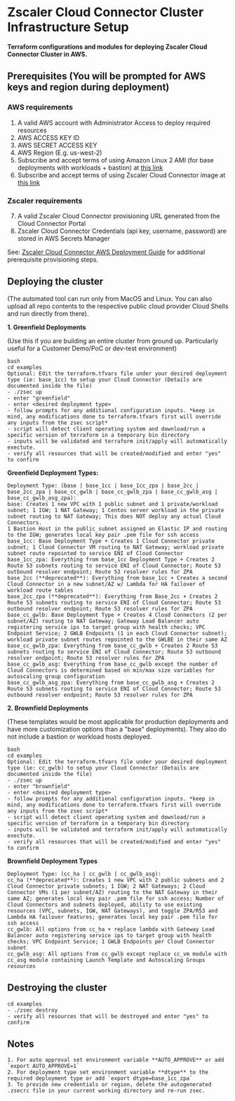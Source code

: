 # Zscaler Cloud Connector Cluster Infrastructure Setup

**Terraform configurations and modules for deploying Zscaler Cloud Connector Cluster in AWS.**

## Prerequisites (You will be prompted for AWS keys and region during deployment)

### AWS requirements
1. A valid AWS account with Administrator Access to deploy required resources
2. AWS ACCESS KEY ID
3. AWS SECRET ACCESS KEY
4. AWS Region (E.g. us-west-2)
5. Subscribe and accept terms of using Amazon Linux 2 AMI (for base deployments with workloads + bastion) at [this link](https://aws.amazon.com/marketplace/pp/prodview-zc4x2k7vt6rpu)
6. Subscribe and accept terms of using Zscaler Cloud Connector image at [this link](https://aws.amazon.com/marketplace/pp/prodview-cvzx4oiv7oljm)

### Zscaler requirements
7. A valid Zscaler Cloud Connector provisioning URL generated from the Cloud Connector Portal
8. Zscaler Cloud Connector Credentials (api key, username, password) are stored in AWS Secrets Manager

See: [Zscaler Cloud Connector AWS Deployment Guide](https://help.zscaler.com/cloud-connector/deploying-cloud-connector-amazon-web-services) for additional prerequisite provisioning steps.

## Deploying the cluster
(The automated tool can run only from MacOS and Linux. You can also upload all repo contents to the respective public cloud provider Cloud Shells and run directly from there).   
 
**1. Greenfield Deployments**

(Use this if you are building an entire cluster from ground up.
 Particularly useful for a Customer Demo/PoC or dev-test environment)

```
bash
cd examples
Optional: Edit the terraform.tfvars file under your desired deployment type (ie: base_1cc) to setup your Cloud Connector (Details are documented inside the file)
- ./zsec up
- enter "greenfield"
- enter <desired deployment type>
- follow prompts for any additional configuration inputs. *keep in mind, any modifications done to terraform.tfvars first will override any inputs from the zsec script*
- script will detect client operating system and download/run a specific version of terraform in a temporary bin directory
- inputs will be validated and terraform init/apply will automatically exectute.
- verify all resources that will be created/modified and enter "yes" to confirm
```

**Greenfield Deployment Types:**

```
Deployment Type: (base | base_1cc | base_1cc_zpa | base_2cc | base_2cc_zpa | base_cc_gwlb | base_cc_gwlb_zpa | base_cc_gwlb_asg | base_cc_gwlb_asg_zpa):
base: Creates 1 new VPC with 1 public subnet and 1 private/workload subnet; 1 IGW; 1 NAT Gateway; 1 Centos server workload in the private subnet routing to NAT Gateway; This does NOT deploy any actual Cloud Connectors.
1 Bastion Host in the public subnet assigned an Elastic IP and routing to the IGW; generates local key pair .pem file for ssh access
base_1cc: Base Deployment Type + Creates 1 Cloud Connector private subnet; 1 Cloud Connector VM routing to NAT Gateway; workload private subnet route repointed to service ENI of Cloud Connector
base_1cc_zpa: Everything from base_1cc Deployment Type + Creates 2 Route 53 subnets routing to service ENI of Cloud Connector; Route 53 outbound resolver endpoint; Route 53 resolver rules for ZPA
base_2cc (**deprecated**): Everything from base_1cc + Creates a second Cloud Connector in a new subnet/AZ w/ Lambda for HA failover of workload route tables
base_2cc_zpa (**deprecated**): Everything from Base_2cc + Creates 2 Route 53 subnets routing to service ENI of Cloud Connector; Route 53 outbound resolver endpoint; Route 53 resolver rules for ZPA
base_cc_gwlb: Base Deployment Type + Creates 4 Cloud Connectors (2 per subnet/AZ) routing to NAT Gateway; Gateway Load Balancer auto registering service ips to target group with health checks; VPC Endpoint Service; 2 GWLB Endpoints (1 in each Cloud Connector subnet); workload private subnet routes repointed to the GWLBE in their same AZ
base_cc_gwlb_zpa: Everything from base_cc_gwlb + Creates 2 Route 53 subnets routing to service ENI of Cloud Connector; Route 53 outbound resolver endpoint; Route 53 resolver rules for ZPA
base_cc_gwlb_asg: Everything from base_cc_gwlb except the number of Cloud Connectors is determined based on min/max size variables for autoscaling group configuration
base_cc_gwlb_asg_zpa: Everything from base_cc_gwlb_asg + Creates 2 Route 53 subnets routing to service ENI of Cloud Connector; Route 53 outbound resolver endpoint; Route 53 resolver rules for ZPA
```

**2. Brownfield Deployments**

(These templates would be most applicable for production deployments and have more customization options than a "base" deployments). They also do not include a bastion or workload hosts deployed.

```
bash
cd examples
Optional: Edit the terraform.tfvars file under your desired deployment type (ie: cc_gwlb) to setup your Cloud Connector (Details are documented inside the file)
- ./zsec up
- enter "brownfield"
- enter <desired deployment type>
- follow prompts for any additional configuration inputs. *keep in mind, any modifications done to terraform.tfvars first will override any inputs from the zsec script*
- script will detect client operating system and download/run a specific version of terraform in a temporary bin directory
- inputs will be validated and terraform init/apply will automatically exectute.
- verify all resources that will be created/modified and enter "yes" to confirm
```

**Brownfield Deployment Types**

```
Deployment Type: (cc_ha | cc_gwlb | cc_gwlb_asg):
cc_ha (**deprecated**): Creates 1 new VPC with 2 public subnets and 2 Cloud Connector private subnets; 1 IGW; 2 NAT Gateways; 2 Cloud Connector VMs (1 per subnet/AZ) routing to the NAT Gateway in their same AZ; generates local key pair .pem file for ssh access; Number of Cloud Connectors and subnets deployed, ability to use existing resources (VPC, subnets, IGW, NAT Gateways), and toggle ZPA/R53 and Lambda HA failover features; generates local key pair .pem file for ssh access
cc_gwlb: All options from cc_ha + replace lambda with Gateway Load Balancer auto registering service ips to target group with health checks; VPC Endpoint Service; 1 GWLB Endpoints per Cloud Connector subnet
cc_gwlb_asg: All options from cc_gwlb except replace cc_vm module with cc_asg module containing Launch Template and Autoscaling Groups resources
```

## Destroying the cluster
```
cd examples
- ./zsec destroy
- verify all resources that will be destroyed and enter "yes" to confirm
```

## Notes
```
1. For auto approval set environment variable **AUTO_APPROVE** or add `export AUTO_APPROVE=1`
2. For deployment type set environment variable **dtype** to the required deployment type or add `export dtype=base_1cc_zpa`
3. To provide new credentials or region, delete the autogenerated .zsecrc file in your current working directory and re-run zsec.
```
